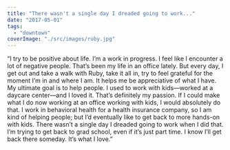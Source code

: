 ```yaml
---
title: "There wasn't a single day I dreaded going to work..."
date: "2017-05-01"
tags: 
  - "downtown"
coverImage: "./src/images/ruby.jpg"
---
```


“I try to be positive about life. I’m a work in progress. I feel like I encounter a lot of negative people. That’s been my life in an office lately. But every day, I get out and take a walk with Ruby, take it all in, try to feel grateful for the moment I’m in and where I am. It helps me be appreciative of what I have. My ultimate goal is to help people. I used to work with kids—worked at a daycare center—and I loved it. That’s definitely my passion. If I could make what I do now working at an office working with kids, I would absolutely do that. I work in behavioral health for a health insurance company, so I am kind of helping people; but I’d eventually like to get back to more hands-on with kids. There wasn’t a single day I dreaded going to work when I did that. I’m trying to get back to grad school, even if it’s just part time. I know I’ll get back there someday. It’s what I love.”
